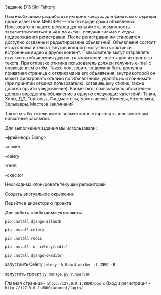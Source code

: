 Задание D16 SkillFaktory

Нам необходимо разработать интернет-ресурс для фанатского сервера одной известной MMORPG — что-то вроде доски объявлений. Пользователи нашего ресурса должны иметь возможность зарегистрироваться в нём по e-mail, получив письмо с кодом подтверждения регистрации. После регистрации им становится доступно создание и редактирование объявлений. Объявления состоят из заголовка и текста, внутри которого могут быть картинки, встроенные видео и другой контент. Пользователи могут отправлять отклики на объявления других пользователей, состоящие из простого текста. При отправке отклика пользователь должен получить e-mail с оповещением о нём. Также пользователю должна быть доступна приватная страница с откликами на его объявления, внутри которой он может фильтровать отклики по объявлениям, удалять их и принимать (при принятии отклика пользователю, оставившему отклик, также должно прийти уведомление). Кроме того, пользователь обязательно должен определить объявление в одну из следующих категорий: Танки, Хилы, ДД, Торговцы, Гилдмастеры, Квестгиверы, Кузнецы, Кожевники, Зельевары, Мастера заклинаний.

Также мы бы хотели иметь возможность отправлять пользователям новостные рассылки.

Для выполнения задания мы использовали:

-фреймворк Django

-allauth

-celery

-redis

-ckeditor

Необходимо клонировать текущий репозиторий

Создать виртуальное окружение

Перейти в директорию проекта

Для работы необходимо установить:

`pip install django-allauth`

`pip install celery`

`pip install redis`

`pip install -U "celery[redis]"`

`pip install django-ckeditor`

запустиить Celery
`celery -A Board worker -l INFO -B`

запустить проект
`py manage.py runserver`

Главная страница - `http://127.0.0.1:8000/posts`
Вход и регистрация - `http://127.0.0.1:8000/account/login/`





